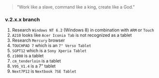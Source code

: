 > "Work like a slave, command like a king, create like a God."

### v.2.x.x branch

1. Research `Windows NT 6.2` (Windows 8) in combination with `ARM` or `Touch`
1. `A210` looks like `Acer Iconia Tab` is not recognized as a tablet
1. Research `Mercury` browser
1. `TOUCHPAD 7` which is an `7" Verso Tablet`
1. `SGPT12` which is a `Sony Xperia Tablet`
1. `z1000` is a tablet
1. `cm_tenderloin` is a tablet
1. `V9S_V1.4` is a 7" tablet
1. `Next7P12` is `Nextbook 7SE Tablet`